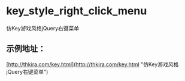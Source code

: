 # key_style_right_click_menu
仿Key游戏风格jQuery右键菜单
## 示例地址：
[http://thkira.com/key.html](http://thkira.com/key.html "仿Key游戏风格jQuery右键菜单") 

